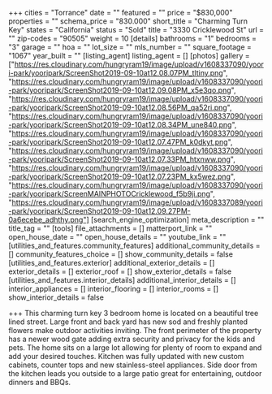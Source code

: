 +++
cities = "Torrance"
date = ""
featured = ""
price = "$830,000"
properties = ""
schema_price = "830.000"
short_title = "Charming Turn Key"
states = "California"
status = "Sold"
title = "3330 Cricklewood St"
url = ""
zip-codes = "90505"
weight = 10
[details]
bathrooms = "1"
bedrooms = "3"
garage = ""
hoa = ""
lot_size = ""
mls_number = ""
square_footage = "1067"
year_built = ""
[listing_agent]
listing_agent = []
[photos]
gallery = ["https://res.cloudinary.com/hungryram19/image/upload/v1608337090/yoori-park/yooripark/ScreenShot2019-09-10at12.08.07PM_tltiny.png", "https://res.cloudinary.com/hungryram19/image/upload/v1608337090/yoori-park/yooripark/ScreenShot2019-09-10at12.09.08PM_x5e3qo.png", "https://res.cloudinary.com/hungryram19/image/upload/v1608337090/yoori-park/yooripark/ScreenShot2019-09-10at12.08.56PM_qa52ri.png", "https://res.cloudinary.com/hungryram19/image/upload/v1608337090/yoori-park/yooripark/ScreenShot2019-09-10at12.08.34PM_une840.png", "https://res.cloudinary.com/hungryram19/image/upload/v1608337090/yoori-park/yooripark/ScreenShot2019-09-10at12.07.47PM_k0dkyt.png", "https://res.cloudinary.com/hungryram19/image/upload/v1608337090/yoori-park/yooripark/ScreenShot2019-09-10at12.07.33PM_htxnww.png", "https://res.cloudinary.com/hungryram19/image/upload/v1608337090/yoori-park/yooripark/ScreenShot2019-09-10at12.07.23PM_kx5wez.png", "https://res.cloudinary.com/hungryram19/image/upload/v1608337090/yoori-park/yooripark/ScreenMAINPHOTOCricklewood_f5b9ji.png", "https://res.cloudinary.com/hungryram19/image/upload/v1608337089/yoori-park/yooripark/ScreenShot2019-09-10at12.09.27PM-0a6ecebe_adhthy.png"]
[search_engine_optimization]
meta_description = ""
title_tag = ""
[tools]
file_attachments = []
matterport_link = ""
open_house_date = ""
open_house_details = ""
youtube_link = ""
[utilities_and_features.community_features]
additional_community_details = []
community_features_choice = []
show_community_details = false
[utilities_and_features.exterior]
additional_exterior_details = []
exterior_details = []
exterior_roof = []
show_exterior_details = false
[utilities_and_features.interior_details]
additional_interior_details = []
interior_appliances = []
interior_flooring = []
interior_rooms = []
show_interior_details = false

+++
This charming turn key 3 bedroom home is located on a beautiful tree lined street. Large front and back yard has new sod and freshly planted flowers make outdoor activities inviting. The front perimeter of the property has a newer wood gate adding extra security and privacy for the kids and pets. The home sits on a large lot allowing for plenty of room to expand and add your desired touches. Kitchen was fully updated with new custom cabinets, counter tops and new stainless-steel appliances. Side door from the kitchen leads you outside to a large patio great for entertaining, outdoor dinners and BBQs.